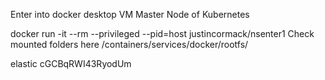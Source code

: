 Enter into docker desktop VM  Master Node of Kubernetes

docker run -it --rm --privileged --pid=host justincormack/nsenter1
Check mounted folders here
/containers/services/docker/rootfs/

elastic
cGCBqRWI43RyodUm